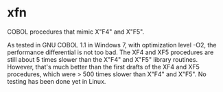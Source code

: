 xfn
===

COBOL procedures that mimic X"F4" and X"F5".

As tested in GNU COBOL 1.1 in Windows 7, with optimization level -O2,
the performance differential is not too bad. The XF4 and XF5 procedures
are still about 5 times slower than the X"F4" and X"F5" library
routines. However, that's much better than the first drafts of the XF4
and XF5 procedures, which were > 500 times slower than X"F4" and X"F5".
No testing has been done yet in Linux.
